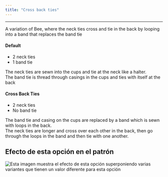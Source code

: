 ```yaml
---
title: "Cross back ties"
---
```


***

A variation of Bee, where the neck ties cross and tie in the back by looping into a band that replaces the band tie

#### Default

- 2 neck ties
- 1 band tie

The neck ties are sewn into the cups and tie at the neck like a halter.  
The band tie is thread through casings in the cups and ties with itself at the back

#### Cross Back Ties

- 2 neck ties
- No band tie

The band tie and casing on the cups are replaced by a band which is sewn with loops in the back.  
The neck ties are longer and cross over each other in the back, then go through the loops in the band and then tie with one another.

## Efecto de esta opción en el patrón

![Esta imagen muestra el efecto de esta opción superponiendo varias variantes que tienen un valor diferente para esta opción](bee_crossbackties_sample.svg "Efecto de esta opción en el patrón")
